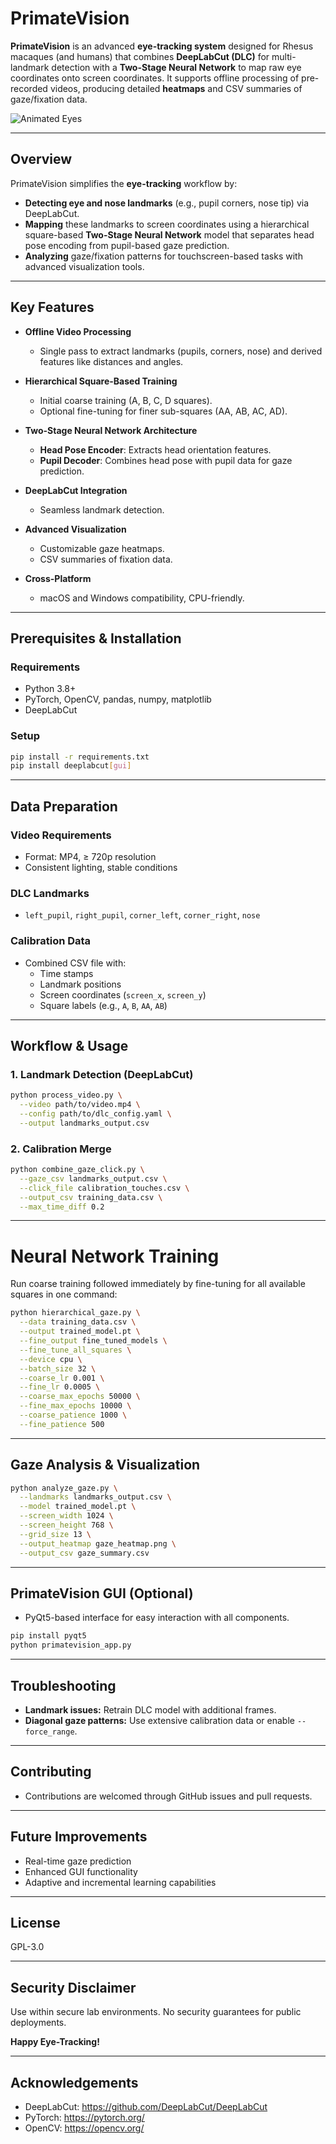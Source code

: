 # PrimateVision

**PrimateVision** is an advanced **eye-tracking system** designed for Rhesus macaques (and humans) that combines **DeepLabCut (DLC)** for multi-landmark detection with a **Two-Stage Neural Network** to map raw eye coordinates onto screen coordinates. It supports offline processing of pre-recorded videos, producing detailed **heatmaps** and CSV summaries of gaze/fixation data.

![Animated Eyes](https://github.com/user-attachments/assets/0f245b14-ec20-4a11-868a-ae207a7dfa1d)

---

## Overview

PrimateVision simplifies the **eye-tracking** workflow by:

- **Detecting eye and nose landmarks** (e.g., pupil corners, nose tip) via DeepLabCut.  
- **Mapping** these landmarks to screen coordinates using a hierarchical square-based **Two-Stage Neural Network** model that separates head pose encoding from pupil-based gaze prediction.
- **Analyzing** gaze/fixation patterns for touchscreen-based tasks with advanced visualization tools.

---

## Key Features

- **Offline Video Processing**  
  - Single pass to extract landmarks (pupils, corners, nose) and derived features like distances and angles.

- **Hierarchical Square-Based Training**
  - Initial coarse training (A, B, C, D squares).
  - Optional fine-tuning for finer sub-squares (AA, AB, AC, AD).

- **Two-Stage Neural Network Architecture**  
  - **Head Pose Encoder**: Extracts head orientation features.
  - **Pupil Decoder**: Combines head pose with pupil data for gaze prediction.

- **DeepLabCut Integration**
  - Seamless landmark detection.

- **Advanced Visualization**  
  - Customizable gaze heatmaps.
  - CSV summaries of fixation data.

- **Cross-Platform**  
  - macOS and Windows compatibility, CPU-friendly.

---

## Prerequisites & Installation

### Requirements
- Python 3.8+
- PyTorch, OpenCV, pandas, numpy, matplotlib
- DeepLabCut

### Setup

```bash
pip install -r requirements.txt
pip install deeplabcut[gui]
```

---

## Data Preparation

### Video Requirements
- Format: MP4, ≥ 720p resolution
- Consistent lighting, stable conditions

### DLC Landmarks
- `left_pupil`, `right_pupil`, `corner_left`, `corner_right`, `nose`

### Calibration Data
- Combined CSV file with:
  - Time stamps
  - Landmark positions
  - Screen coordinates (`screen_x`, `screen_y`)
  - Square labels (e.g., `A`, `B`, `AA`, `AB`)

---

## Workflow & Usage

### 1. Landmark Detection (DeepLabCut)

```bash
python process_video.py \
  --video path/to/video.mp4 \
  --config path/to/dlc_config.yaml \
  --output landmarks_output.csv
```

### 2. Calibration Merge

```bash
python combine_gaze_click.py \
  --gaze_csv landmarks_output.csv \
  --click_file calibration_touches.csv \
  --output_csv training_data.csv \
  --max_time_diff 0.2
```

---

# Neural Network Training


Run coarse training followed immediately by fine-tuning for all available squares in one command:

```bash
python hierarchical_gaze.py \
  --data training_data.csv \
  --output trained_model.pt \
  --fine_output fine_tuned_models \
  --fine_tune_all_squares \
  --device cpu \
  --batch_size 32 \
  --coarse_lr 0.001 \
  --fine_lr 0.0005 \
  --coarse_max_epochs 50000 \
  --fine_max_epochs 10000 \
  --coarse_patience 1000 \
  --fine_patience 500
```

---

## Gaze Analysis & Visualization

```bash
python analyze_gaze.py \
  --landmarks landmarks_output.csv \
  --model trained_model.pt \
  --screen_width 1024 \
  --screen_height 768 \
  --grid_size 13 \
  --output_heatmap gaze_heatmap.png \
  --output_csv gaze_summary.csv
```

---

## PrimateVision GUI (Optional)

- PyQt5-based interface for easy interaction with all components.

```bash
pip install pyqt5
python primatevision_app.py
```

---

## Troubleshooting

- **Landmark issues:** Retrain DLC model with additional frames.
- **Diagonal gaze patterns:** Use extensive calibration data or enable `--force_range`.

---

## Contributing

- Contributions are welcomed through GitHub issues and pull requests.

---

## Future Improvements

- Real-time gaze prediction
- Enhanced GUI functionality
- Adaptive and incremental learning capabilities

---

## License

GPL-3.0

---

## Security Disclaimer

Use within secure lab environments. No security guarantees for public deployments.

**Happy Eye-Tracking!**

---

## Acknowledgements

- DeepLabCut: https://github.com/DeepLabCut/DeepLabCut
- PyTorch: https://pytorch.org/
- OpenCV: https://opencv.org/